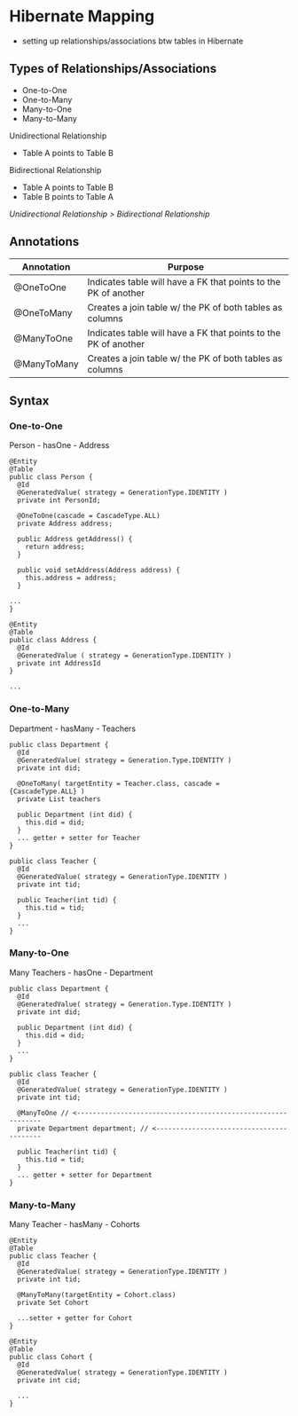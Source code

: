 # Hibernate Mapping
- setting up relationships/associations btw tables in Hibernate  

## Types of Relationships/Associations
- One-to-One
- One-to-Many
- Many-to-One
- Many-to-Many  

Unidirectional Relationship
- Table A points to Table B  

Bidirectional Relationship
- Table A points to Table B
- Table B points to Table A  

*Unidirectional Relationship > Bidirectional Relationship*  

## Annotations
| Annotation | Purpose |
|-|-|
| @OneToOne | Indicates table will have a FK that points to the PK of another |
| @OneToMany | Creates a join table w/ the PK of both tables as columns |
| @ManyToOne | Indicates table will have a FK that points to the PK of another |
| @ManyToMany | Creates a join table w/ the PK of both tables as columns |  

## Syntax
### **One-to-One**
Person - hasOne - Address
```
@Entity
@Table
public class Person {
  @Id
  @GeneratedValue( strategy = GenerationType.IDENTITY )
  private int PersonId;

  @OneToOne(cascade = CascadeType.ALL)
  private Address address;

  public Address getAddress() {
    return address;
  }

  public void setAddress(Address address) {
    this.address = address;
  }

...
}

@Entity
@Table
public class Address {
  @Id
  @GeneratedValue ( strategy = GenerationType.IDENTITY )
  private int AddressId
}

...
```

### **One-to-Many**
Department - hasMany - Teachers
```
public class Department {
  @Id
  @GeneratedValue( strategy = Generation.Type.IDENTITY )
  private int did;

  @OneToMany( targetEntity = Teacher.class, cascade = {CascadeType.ALL} )
  private List teachers

  public Department (int did) {
    this.did = did;
  }
  ... getter + setter for Teacher
}

public class Teacher {
  @Id
  @GeneratedValue( strategy = GenerationType.IDENTITY )
  private int tid;

  public Teacher(int tid) {
    this.tid = tid;
  }
  ...
}
```

### **Many-to-One**
Many Teachers - hasOne - Department
```
public class Department {
  @Id
  @GeneratedValue( strategy = Generation.Type.IDENTITY )
  private int did;

  public Department (int did) {
    this.did = did;
  }
  ...
}

public class Teacher {
  @Id
  @GeneratedValue( strategy = GenerationType.IDENTITY )
  private int tid;
  
  @ManyToOne // <-------------------------------------------------------------
  private Department department; // <-----------------------------------------

  public Teacher(int tid) {
    this.tid = tid;
  }
  ... getter + setter for Department
}
```

### **Many-to-Many**
Many Teacher - hasMany - Cohorts
```
@Entity
@Table
public class Teacher {
  @Id
  @GeneratedValue( strategy = GenerationType.IDENTITY )
  private int tid;

  @ManyToMany(targetEntity = Cohort.class)
  private Set Cohort

  ...setter + getter for Cohort
}

@Entity
@Table
public class Cohort {
  @Id
  @GeneratedValue( strategy = GenerationType.IDENTITY )
  private int cid;

  ...
}
```
